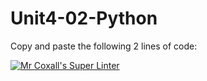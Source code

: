 # Unit4-02-Python
Copy and paste the following 2 lines of code:

[![Mr Coxall's Super Linter](https://github.com/ICS3UC-Programming-ChanellaK/Unit4-02-Python/workflows/Mr%20Coxall's%20Super%20Linter/badge.svg)](https://github.com/ICS3UC-Programming-ChanellaK/Unit4-02-Python/actions/)
